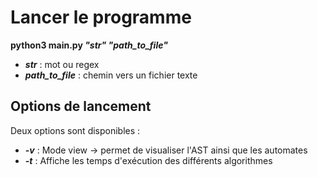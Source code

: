 # Lancer le programme

**python3 main.py *"str"* *"path_to_file"***

* ***str*** : mot ou regex
* ***path_to_file*** : chemin vers un fichier texte

## Options de lancement

Deux options sont disponibles :
* ***-v*** : Mode view $\to$ permet de visualiser l'AST ainsi que les automates
* ***-t*** : Affiche les temps d'exécution des différents algorithmes 